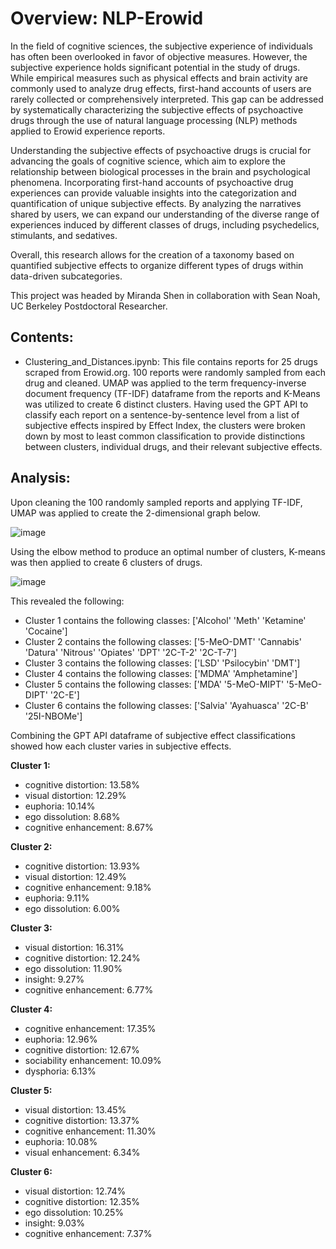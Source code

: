 # Overview: NLP-Erowid

In the field of cognitive sciences, the subjective experience of individuals has often been overlooked in favor of objective measures. However, the subjective experience holds significant potential in the study of drugs. While empirical measures such as physical effects and brain activity are commonly used to analyze drug effects, first-hand accounts of users are rarely collected or comprehensively interpreted. This gap can be addressed by systematically characterizing the subjective effects of psychoactive drugs through the use of natural language processing (NLP) methods applied to Erowid experience reports.

Understanding the subjective effects of psychoactive drugs is crucial for advancing the goals of cognitive science, which aim to explore the relationship between biological processes in the brain and psychological phenomena. Incorporating first-hand accounts of psychoactive drug experiences can provide valuable insights into the categorization and quantification of unique subjective effects. By analyzing the narratives shared by users, we can expand our understanding of the diverse range of experiences induced by different classes of drugs, including psychedelics, stimulants, and sedatives.

Overall, this research allows for the creation of a taxonomy based on quantified subjective effects to organize different types of drugs within data-driven subcategories.

This project was headed by Miranda Shen in collaboration with Sean Noah, UC Berkeley Postdoctoral Researcher.

## Contents:

- Clustering_and_Distances.ipynb: This file contains reports for 25 drugs scraped from Erowid.org. 100 reports were randomly sampled from each drug and cleaned. UMAP was applied to the term frequency-inverse document frequency (TF-IDF) dataframe from the reports and K-Means was utilized to create 6 distinct clusters. Having used the GPT API to classify each report on a sentence-by-sentence level from a list of subjective effects inspired by Effect Index, the clusters were broken down by most to least common classification to provide distinctions between clusters, individual drugs, and their relevant subjective effects.

## Analysis:

Upon cleaning the 100 randomly sampled reports and applying TF-IDF, UMAP was applied to create the 2-dimensional graph below.

![image](https://github.com/mirandalshen/NLP-Analysis-of-Erowid-Self-Reports/assets/86203932/06ae0f59-ccc8-4752-b3d8-2bec5b609e7a)

Using the elbow method to produce an optimal number of clusters, K-means was then applied to create 6 clusters of drugs.

![image](https://github.com/mirandalshen/NLP-Analysis-of-Erowid-Self-Reports/assets/86203932/7d64ff85-f786-4e40-b883-b88c940660e0)

This revealed the following:

- Cluster 1 contains the following classes: ['Alcohol' 'Meth' 'Ketamine' 'Cocaine']
- Cluster 2 contains the following classes: ['5-MeO-DMT' 'Cannabis' 'Datura' 'Nitrous' 'Opiates' 'DPT' '2C-T-2' '2C-T-7']
- Cluster 3 contains the following classes: ['LSD' 'Psilocybin' 'DMT']
- Cluster 4 contains the following classes: ['MDMA' 'Amphetamine']
- Cluster 5 contains the following classes: ['MDA' '5-MeO-MIPT' '5-MeO-DIPT' '2C-E']
- Cluster 6 contains the following classes: ['Salvia' 'Ayahuasca' '2C-B' '25I-NBOMe']

Combining the GPT API dataframe of subjective effect classifications showed how each cluster varies in subjective effects.

**Cluster 1:**
- cognitive distortion: 13.58%
- visual distortion: 12.29%
- euphoria: 10.14%
- ego dissolution: 8.68%
- cognitive enhancement: 8.67%

**Cluster 2:**
- cognitive distortion: 13.93%
- visual distortion: 12.49%
- cognitive enhancement: 9.18%
- euphoria: 9.11%
- ego dissolution: 6.00%

**Cluster 3:**
- visual distortion: 16.31%
- cognitive distortion: 12.24%
- ego dissolution: 11.90%
- insight: 9.27%
- cognitive enhancement: 6.77%

**Cluster 4:**
- cognitive enhancement: 17.35%
- euphoria: 12.96%
- cognitive distortion: 12.67%
- sociability enhancement: 10.09%
- dysphoria: 6.13%

**Cluster 5:**
- visual distortion: 13.45%
- cognitive distortion: 13.37%
- cognitive enhancement: 11.30%
- euphoria: 10.08%
- visual enhancement: 6.34%

**Cluster 6:**
- visual distortion: 12.74%
- cognitive distortion: 12.35%
- ego dissolution: 10.25%
- insight: 9.03%
- cognitive enhancement: 7.37%
